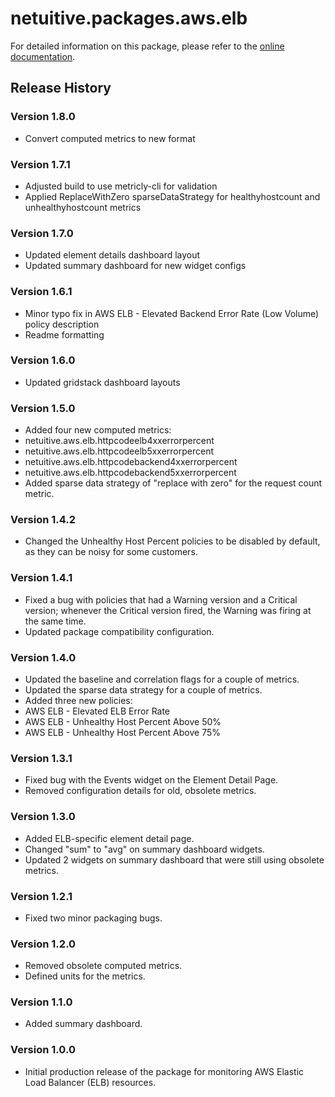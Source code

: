 # netuitive.packages.aws.elb

For detailed information on this package, please refer to the [online documentation](https://help.netuitive.com/Content/Integrations/aws.htm).

## Release History

### Version 1.8.0

* Convert computed metrics to new format

### Version 1.7.1

* Adjusted build to use metricly-cli for validation
* Applied ReplaceWithZero sparseDataStrategy for healthyhostcount and unhealthyhostcount metrics

### Version 1.7.0

* Updated element details dashboard layout
* Updated summary dashboard for new widget configs

### Version 1.6.1

* Minor typo fix in AWS ELB - Elevated Backend Error Rate (Low Volume) policy description
* Readme formatting

### Version 1.6.0

* Updated gridstack dashboard layouts

### Version 1.5.0

* Added four new computed metrics:
 * netuitive.aws.elb.httpcodeelb4xxerrorpercent
 * netuitive.aws.elb.httpcodeelb5xxerrorpercent
 * netuitive.aws.elb.httpcodebackend4xxerrorpercent
 * netuitive.aws.elb.httpcodebackend5xxerrorpercent
* Added sparse data strategy of "replace with zero" for the request count metric.

### Version 1.4.2

* Changed the Unhealthy Host Percent policies to be disabled by default, as they can be noisy for some customers.

### Version 1.4.1

* Fixed a bug with policies that had a Warning version and a Critical version; whenever the Critical version fired, the Warning was firing at the same time.
* Updated package compatibility configuration.

### Version 1.4.0

* Updated the baseline and correlation flags for a couple of metrics.
* Updated the sparse data strategy for a couple of metrics.
* Added three new policies:
 * AWS ELB - Elevated ELB Error Rate
 * AWS ELB - Unhealthy Host Percent Above 50%
 * AWS ELB - Unhealthy Host Percent Above 75%

### Version 1.3.1

* Fixed bug with the Events widget on the Element Detail Page.
* Removed configuration details for old, obsolete metrics.

### Version 1.3.0

* Added ELB-specific element detail page.
* Changed "sum" to "avg" on summary dashboard widgets.
* Updated 2 widgets on summary dashboard that were still using obsolete metrics.

### Version 1.2.1

* Fixed two minor packaging bugs.

### Version 1.2.0

* Removed obsolete computed metrics.
* Defined units for the metrics.

### Version 1.1.0

* Added summary dashboard.

### Version 1.0.0

* Initial production release of the package for monitoring AWS Elastic Load Balancer (ELB) resources.
